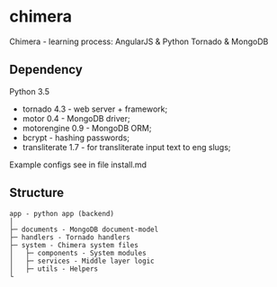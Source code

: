 chimera
=======

Chimera - learning process: AngularJS &amp; Python Tornado &amp; MongoDB

Dependency
----------

Python 3.5

* tornado 4.3 - web server + framework;
* motor 0.4 - MongoDB driver;
* motorengine 0.9 - MongoDB ORM;
* bcrypt - hashing passwords;
* transliterate 1.7 - for transliterate input text to eng slugs;

Example configs see in file install.md

Structure
---------

```
app - python app (backend)
│
├─ documents - MongoDB document-model
├─ handlers - Tornado handlers
├─ system - Chimera system files
│   ├─ components - System modules
│   ├─ services - Middle layer logic
│   ├─ utils - Helpers
└
```

